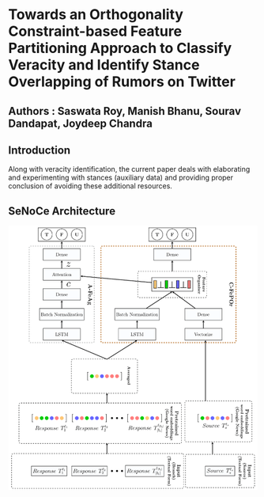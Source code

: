 # Towards an Orthogonality Constraint-based Feature Partitioning Approach to Classify Veracity and Identify Stance Overlapping of Rumors on Twitter
## Authors : __Saswata Roy, Manish Bhanu, Sourav Dandapat, Joydeep Chandra__

## Introduction
Along with veracity identification, the current paper deals with elaborating and experimenting with stances (auxiliary data) and providing proper conclusion of avoiding these additional resources.




## SeNoCe Architecture

![](SeNoCe.png)
